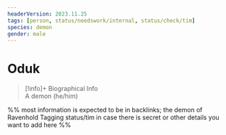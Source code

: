 ```yaml
---
headerVersion: 2023.11.25
tags: [person, status/needswork/internal, status/check/tim]
species: demon
gender: male
---
```

# Oduk
>[!info]+ Biographical Info  
> A demon (he/him)


%% most information is expected to be in backlinks; the demon of Ravenhold 
Tagging status/tim in case there is secret or other details you want to add here
%%